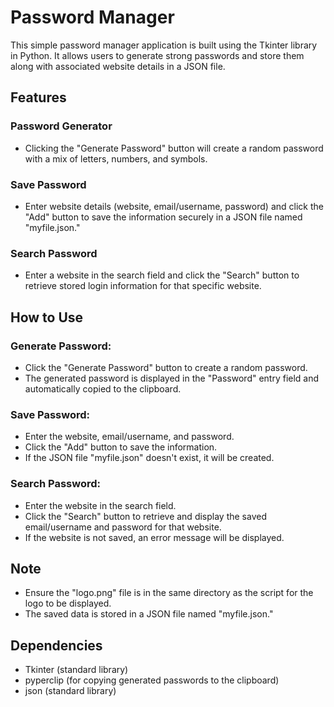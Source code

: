 # Password Manager


This simple password manager application is built using the Tkinter library in Python. It allows users to generate strong passwords and store them along with associated website details in a JSON file.

## Features
### Password Generator
- Clicking the "Generate Password" button will create a random password with a mix of letters, numbers, and symbols.
### Save Password
- Enter website details (website, email/username, password) and click the "Add" button to save the information securely in a JSON file named "myfile.json."
### Search Password
- Enter a website in the search field and click the "Search" button to retrieve stored login information for that specific website.
## How to Use
### Generate Password:

- Click the "Generate Password" button to create a random password.
- The generated password is displayed in the "Password" entry field and automatically copied to the clipboard.
### Save Password:

- Enter the website, email/username, and password.
- Click the "Add" button to save the information.
- If the JSON file "myfile.json" doesn't exist, it will be created.
### Search Password:

- Enter the website in the search field.
- Click the "Search" button to retrieve and display the saved email/username and password for that website.
- If the website is not saved, an error message will be displayed.
## Note
- Ensure the "logo.png" file is in the same directory as the script for the logo to be displayed.
- The saved data is stored in a JSON file named "myfile.json."
## Dependencies
- Tkinter (standard library)
- pyperclip (for copying generated passwords to the clipboard)
- json (standard library)
